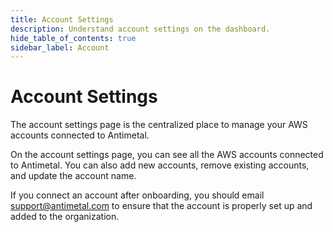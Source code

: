 ```yaml
---
title: Account Settings
description: Understand account settings on the dashboard.
hide_table_of_contents: true
sidebar_label: Account
---
```


# Account Settings

The account settings page is the centralized place to manage your AWS accounts connected to Antimetal.

On the account settings page, you can see all the AWS accounts connected to Antimetal. You can also add new accounts, remove existing accounts, and update the account name.

If you connect an account after onboarding, you should email support@antimetal.com to ensure that the account is properly set up and added to the organization.
